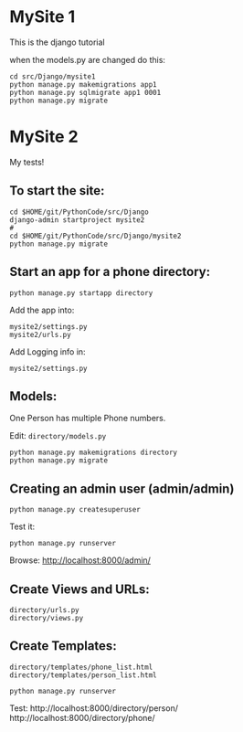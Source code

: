 
# MySite 1

This is the django tutorial

when the models.py are changed do this:
```
cd src/Django/mysite1
python manage.py makemigrations app1
python manage.py sqlmigrate app1 0001
python manage.py migrate
```

# MySite 2

My tests!

## To start the site:
```
cd $HOME/git/PythonCode/src/Django
django-admin startproject mysite2
#
cd $HOME/git/PythonCode/src/Django/mysite2
python manage.py migrate
```

## Start an app for a phone directory:

```
python manage.py startapp directory
```

Add the app into:
```
mysite2/settings.py
mysite2/urls.py
```

Add Logging info in: 
```
mysite2/settings.py
```

## Models:
One Person has multiple Phone numbers.

Edit: ```directory/models.py```

```
python manage.py makemigrations directory
python manage.py migrate
```

## Creating an admin user (admin/admin)

```
python manage.py createsuperuser
```

Test it: 

```
python manage.py runserver
```

Browse: [http://localhost:8000/admin/](http://localhost:8000/admin/)


## Create Views and URLs:

```
directory/urls.py
directory/views.py
```

## Create Templates:

```
directory/templates/phone_list.html
directory/templates/person_list.html
```

```
python manage.py runserver
```

Test:
http://localhost:8000/directory/person/
http://localhost:8000/directory/phone/